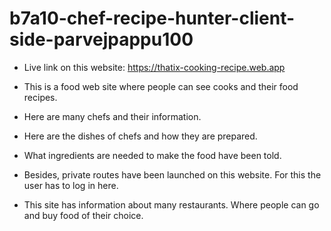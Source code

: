 # b7a10-chef-recipe-hunter-client-side-parvejpappu100

* Live link on this website: https://thatix-cooking-recipe.web.app

* This is a food web site where people can see cooks and their food recipes.
* Here are many chefs and their information.
* Here are the dishes of chefs and how they are prepared.
* What ingredients are needed to make the food have been told.
* Besides, private routes have been launched on this website. For this the user has to log in here.
* This site has information about many restaurants. Where people can go and buy food of their choice.